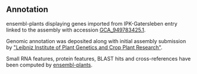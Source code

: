 **Annotation**
----------

ensembl-plants displaying genes imported from IPK-Gatersleben entry linked to the assembly with accession [GCA\_949783425.1](http://www.ebi.ac.uk/ena/data/view/GCA_949783425.1).

Genomic annotation was deposited along with initial assembly submission by ["Leibniz Institute of Plant Genetics and Crop Plant Research"](https://www.ipk-gatersleben.de/en/).

Small RNA features, protein features, BLAST hits and cross-references have been
computed by [ensembl-plants](https://plants.ensembl.org/info/genome/annotation/index.html).
